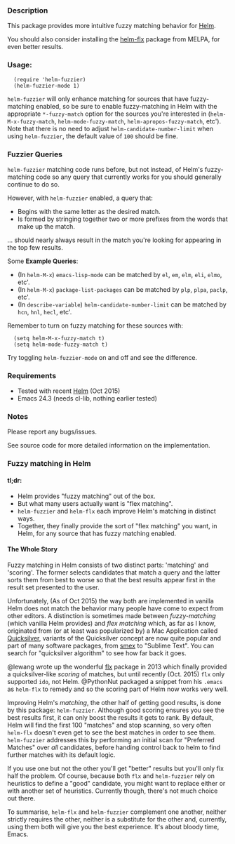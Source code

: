### Description

This package provides more intuitive fuzzy matching behavior for [Helm](https://github.com/emacs-helm/helm).

You should also consider installing the [helm-flx](https://github.com/PythonNut/helm-flx)
package from MELPA, for even better results.

### Usage:

```elisp
  (require 'helm-fuzzier)
  (helm-fuzzier-mode 1)
```

`helm-fuzzier` will only enhance matching for sources that have
fuzzy-matching enabled, so be sure to enable fuzzy-matching in Helm
with the appropriate `*-fuzzy-match` option for the sources you're
interested in (`helm-M-x-fuzzy-match`, `helm-mode-fuzzy-match`,
`helm-apropos-fuzzy-match`, etc'). Note that there is no need to adjust
`helm-candidate-number-limit` when using `helm-fuzzier`, the default
value of `100` should be fine.

### Fuzzier Queries

`helm-fuzzier` matching code runs before, but not instead, of Helm's fuzzy-matching
code so any query that currently works for you should generally continue to do so.

However, with `helm-fuzzier` enabled, a query that:

- Begins with the same letter as the desired match.
- Is formed by stringing together two or more prefixes from the words
that make up the match.

... should nearly always result in the match you're looking for appearing in the
top few results.

Some **Example Queries**:

- (In `helm-M-x`) `emacs-lisp-mode` can be matched by `el`, `em`, `elm`, `eli`, `elmo`, etc'.
- (In `helm-M-x`) `package-list-packages` can be matched by `plp`, `plpa`, `paclp`, etc'.
- (In `describe-variable`) `helm-candidate-number-limit` can be matched by `hcn`, `hnl`, `hecl`, etc'.

Remember to turn on fuzzy matching for these sources with:

```elisp
  (setq helm-M-x-fuzzy-match t)
  (setq helm-mode-fuzzy-match t)
```

Try toggling `helm-fuzzier-mode` on and off and see the difference.

### Requirements

- Tested with recent [Helm](https://github.com/emacs-helm/helm) (Oct 2015)
- Emacs 24.3 (needs cl-lib, nothing earlier tested)

### Notes

Please report any bugs/issues.

See source code for more detailed information on the implementation.

### Fuzzy matching in Helm

#### tl;dr:

- Helm provides "fuzzy matching" out of the box.
- But what many users actually want is "flex matching".
- `helm-fuzzier` and `helm-flx` each improve Helm's matching in distinct ways.
- Together, they finally provide the sort of "flex matching" you want, in Helm,
for any source that has fuzzy matching enabled.

#### The Whole Story

Fuzzy matching in Helm consists of two distinct parts: 'matching' and
'scoring'. The former selects candidates that match a query and the
latter sorts them from best to worse so that the best results appear
first in the result set presented to the user.

Unfortunately, (As of Oct 2015) the way both are implemented in
vanilla Helm does not match the behavior many people have come to expect
from other editors. A distinction is sometimes made between
*fuzzy-matching* (which vanilla Helm provides) and *flex matching*
which, as far as I know, originated from (or at least was popularized
by) a Mac Application called
[Quicksilver](https://en.wikipedia.org/wiki/Quicksilver_%28software%29),
variants of the Quicksilver concept are now quite popular and part
of many software packages, from [smex](https://github.com/nonsequitur/smex)
to "Sublime Text". You can search for "quicksilver algorithm" to see how
far back it goes.

@lewang wrote up the wonderful [flx](https://github.com/lewang/flx)
package in 2013 which finally provided a quicksilver-like *scoring* of matches,
but until recently (Oct. 2015) `flx` only supported `ido`, not Helm.
@PythonNut packaged a snippet from his `.emacs` as `helm-flx` to remedy
and so the scoring part of Helm now works very well.

Improving Helm's *matching*, the other half of getting good results, is
done by this package: `helm-fuzzier`. Although good scoring ensures
you see the best results first, it can only boost the results it gets
to rank. By default, Helm will find the first 100 "matches" and stop
scanning, so very often `helm-flx` doesn't even get to see the best
matches in order to see them. `helm-fuzzier` addresses this by performing
an initial scan for "Preferred Matches" over *all* candidates, before
handing control back to helm to find further matches with its default
logic.

If you use one but not the other you'll get "better" results but
you'll only fix half the problem. Of course, because both `flx` and
`helm-fuzzier` rely on heuristics to define a "good" candidate, you
might want to replace either or with another set of heuristics. Currently
though, there's not much choice out there.

To summarise, `helm-flx` and `helm-fuzzier` complement one another,
neither strictly requires the other, neither is a substitute for the
other and, currently, using them both will give you the best
experience.  It's about bloody time, Emacs.
